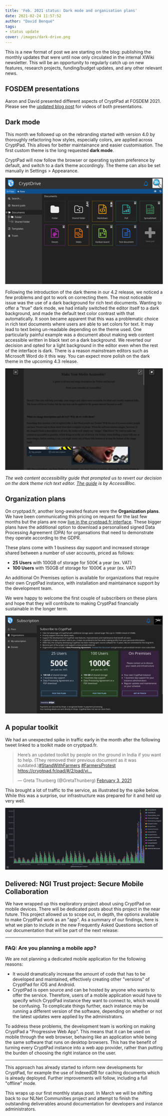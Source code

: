 ```yaml
---
title: 'Feb. 2021 status: Dark mode and organisation plans'
date: 2021-02-24 11:57:52
author: "David Benqué"
tags:
- status update
cover: /images/dark-drive.png
---
```


This is a new format of post we are starting on the blog: publishing the monthly updates that were until now only circulated in the internal XWiki newsletter. This will be an opportunity to regularly catch up on new features, research projects, funding/budget updates, and any other relevant news.

## FOSDEM presentations

Aaron and David presented different aspects of CryptPad at FOSDEM 2021. Please see the [updated blog post](https://blog.cryptpad.fr/2021/02/03/CryptPad-at-FOSDEM-2021/) for videos of both presentations.

## Dark mode

This month we followed up on the rebranding started with version 4.0 by thoroughly refactoring how styles, especially colors, are applied across CryptPad. This allows for better maintainance and easier customisation. The first custom theme is the long requested **dark mode**.

CryptPad will now follow the browser or operating system preference by default, and switch to a dark theme accordingly. The theme can also be set manually in Settings > Appearance.

![The CryptDrive in dark mode](/images/dark-drive.png)

Following the introduction of the dark theme in our 4.2 release, we noticed a few problems and got to work on correcting them. The most noticeable issue was the use of a dark background for rich text documents. Wanting to offer a "true" dark mode, we had intially switched the editor itself to a dark background, and made the default text color contrast with that automatically. It soon became apparent that this was a problematic choice in rich text documents where users are able to set colors for text. It may lead to text being un-readable depending on the theme used. One particularly painful example was a document about making web content accessible written in black text on a dark background. We reverted our decision and opted for a light background in the editor even when the rest of the interface is dark. There is a reason mainstream editors such as Microsoft Word do it this way. You can expect more polish on the dark theme in the upcoming 4.3 release.

![Web accessibility guide shown with black text on a dark background](/images/dark-shame.png)

*The web content accessibility guide that prompted us to revert our decision on the dark theme rich text editor. [The guide](https://cryptpad.fr/pad/#/2/pad/view/nOPkDL0nzbEi1DXnpEED0nqORBPF6pqS3SOUrKBqV9o/embed/) is by AccessiBloc.*


## Organization plans

On cryptpad.fr, another long-awaited feature were the **Organization plans**. We have been communicating this pricing on request for the last few months but the plans are now [live in the cryptpad.fr interface](https://cryptpad.fr/accounts/#org). These bigger plans have the additional option to download a personalised signed Data Processing Agreement (DPA) for organsations that need to demonstrate they operate according to the GDPR.

These plans come with 1 business day support and increased storage shared between a number of user accounts, priced as follows: 

- **25 Users** with 100GB of storage for 500€ a year (ex. VAT)
- **100 Users** with 150GB of storage for 1000€ a year (ex. VAT)

An additional On Premises option is available for organizations that require their own CryptPad instance, with installation and maintainance support by the development team. 

We were happy to welcome the first couple of subscribers on these plans and hope that they will contribute to making CryptPad financially sustainable in the longer term.

![The new organization plans on cryptpad.fr in dark mode.](/images/dark-accounts.png)


## A popular toolkit

We had an unexpected spike in traffic early in the month after the following tweet linked to a toolkit made on cryptpad.fr.

<blockquote class="twitter-tweet"><p lang="en" dir="ltr">Here’s an updated toolkit by people on the ground in India if you want to help. (They removed their previous document as it was outdated.)<a href="https://twitter.com/hashtag/StandWithFarmers">#StandWithFarmers</a> <a href="https://twitter.com/hashtag/FarmersProtest">#FarmersProtest</a> <a href="https://cryptpad.fr/pad/#/2/pad/view/ehTz+drfKPwi4fP5dn0mivwVCKhwNe7OD1YHDiBUj0Y/">https://cryptpad.fr/pad/#/2/pad/vi...</a></p>&mdash; Greta Thunberg (@GretaThunberg) <a href="https://twitter.com/GretaThunberg/status/1357054451769606147">February 3, 2021</a></blockquote>

This brought a lot of traffic to the service, as illustrated by the spike below. While this was a surprise, our infrastructure was prepared for it and held up very well.

![graph showing a big spike in visits to CryptPad.fr](/images/greta-stonks.png)

## Delivered: NGI Trust project: Secure Mobile Collaboration

We have wrapped up this exploratory project about using CryptPad on mobile devices. There will be dedicated posts about this project in the near future. This project allowed us to scope out, in depth, the options available to make CryptPad work as an "app". As a summary of our findings, here is what we plan to include in the new Frequently Asked Questions section of our documentation that will be part of the next release: 

---

### FAQ: Are you planning a mobile app? 

We are not planning a dedicated mobile application for the following reasons:
- It would dramatically increase the amount of code that has to be developed and maintained, effectively creating other "versions" of CryptPad for iOS and Android.
- CryptPad is open source and can be hosted by anyone who wants to offer the service. Therefore, users of a mobile application would have to specify which CryptPad instance they want to connect to, which would be confusing. To complicate things further, each instance may be running a different version of the software, depending on whether or not the latest updates were applied by the administrators.  

To address these problems, the development team is working on making CryptPad a "Progressive Web App". This means that it can be used on mobile through the web browser, behaving like an application while being the same software that runs on desktop browsers. This has the benefit of turning every CryptPad instance into a web app provider, rather than putting the burden of choosing the right instance on the user.

---

This approach has already started to inform new developments for CryptPad, for example the use of IndexedDB for caching documents which is already deployed. Further improvements will follow, including a full "offline" mode. 


This wraps up our first monthly status post. In March we will be shifting back to our NLNet Communities project and attempt to finish the outstanding deliverables around documentation for developers and instance administrators. 

